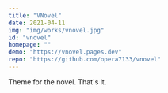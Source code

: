 ```yaml
---
title: "VNovel"
date: 2021-04-11 
img: "img/works/vnovel.jpg"
id: "vnovel"
homepage: ""
demo: "https://vnovel.pages.dev"
repo: "https://github.com/opera7133/vnovel"
---
```


Theme for the novel. That's it.